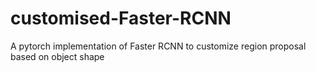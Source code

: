 # customised-Faster-RCNN
A pytorch implementation of Faster RCNN to customize region proposal based on object shape
